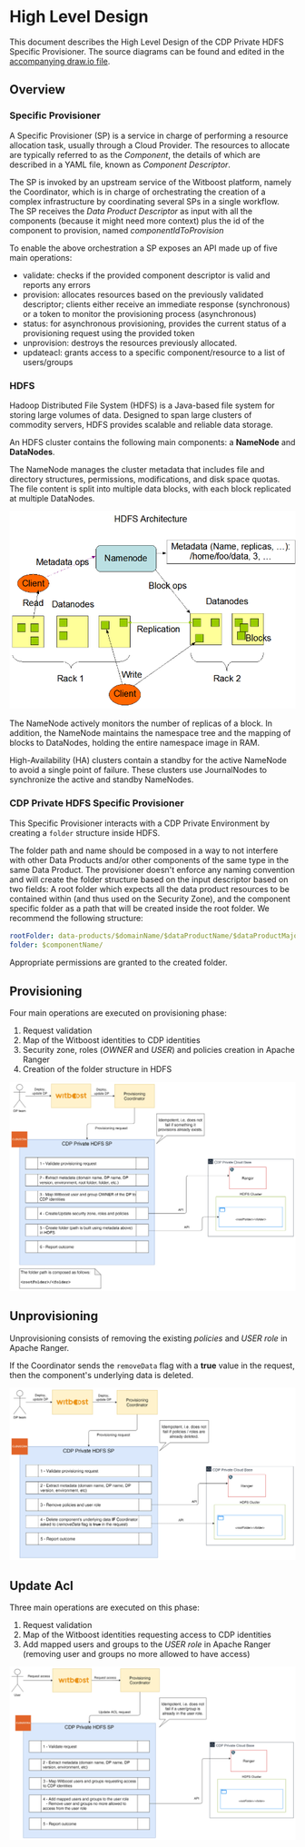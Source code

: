 # High Level Design

This document describes the High Level Design of the CDP Private HDFS Specific Provisioner.
The source diagrams can be found and edited in the [accompanying draw.io file](hld.drawio).

## Overview

### Specific Provisioner

A Specific Provisioner (SP) is a service in charge of performing a resource allocation task, usually
through a Cloud Provider. The resources to allocate are typically referred to as the _Component_, the
details of which are described in a YAML file, known as _Component Descriptor_.

The SP is invoked by an upstream service of the Witboost platform, namely the Coordinator, which is in charge of orchestrating the creation
of a complex infrastructure by coordinating several SPs in a single workflow. The SP receives
the _Data Product Descriptor_ as input with all the components (because it might need more context) plus the id of the component to provision, named _componentIdToProvision_

To enable the above orchestration a SP exposes an API made up of five main operations:
- validate: checks if the provided component descriptor is valid and reports any errors
- provision: allocates resources based on the previously validated descriptor; clients either receive an immediate response (synchronous) or a token to monitor the provisioning process (asynchronous)
- status: for asynchronous provisioning, provides the current status of a provisioning request using the provided token
- unprovision: destroys the resources previously allocated.
- updateacl: grants access to a specific component/resource to a list of users/groups

### HDFS

Hadoop Distributed File System (HDFS) is a Java-based file system for storing large volumes of data. Designed to span large clusters of commodity servers, HDFS provides scalable and reliable data storage.

An HDFS cluster contains the following main components: a **NameNode** and **DataNodes**.

The NameNode manages the cluster metadata that includes file and directory structures, permissions, modifications, and disk space quotas. The file content is split into multiple data blocks, with each block replicated at multiple DataNodes.

![HDFS Architecture](img/hdfsarchitecture.png)

The NameNode actively monitors the number of replicas of a block. In addition, the NameNode maintains the namespace tree and the mapping of blocks to DataNodes, holding the entire namespace image in RAM.

High-Availability (HA) clusters contain a standby for the active NameNode to avoid a single point of failure. These clusters use JournalNodes to synchronize the active and standby NameNodes.

### CDP Private HDFS Specific Provisioner

This Specific Provisioner interacts with a CDP Private Environment by creating a `folder` structure inside HDFS.

The folder path and name should be composed in a way to not interfere with other Data Products and/or other components of the same type in the same Data Product. The provisioner doesn't enforce any naming convention and will create the folder structure based on the input descriptor based on two fields: A root folder which expects all the data product resources to be contained within (and thus used on the Security Zone), and the component specific folder as a path that will be created inside the root folder. We recommend the following structure:

```yaml
rootFolder: data-products/$domainName/$dataProductName/$dataProductMajorVersion/
folder: $componentName/
```

Appropriate permissions are granted to the created folder.

## Provisioning

Four main operations are executed on provisioning phase:
1. Request validation
2. Map of the Witboost identities to CDP identities
3. Security zone, roles (_OWNER_ and _USER_) and policies creation in Apache Ranger
4. Creation of the folder structure in HDFS

![Provisioning](img/hld-Provisioning.png)

## Unprovisioning

Unprovisioning consists of removing the existing _policies_ and _USER role_ in Apache Ranger.

If the Coordinator sends the `removeData` flag with a **true** value in the request, then the component's underlying data is deleted.

![Unprovisioning](img/hld-Unprovisioning.png)

## Update Acl

Three main operations are executed on this phase:
1. Request validation
2. Map of the Witboost identities requesting access to CDP identities
3. Add mapped users and groups to the _USER role_ in Apache Ranger (removing user and groups no more allowed to have access)

![UpdateACL](img/hld-UpdateACL.png)
